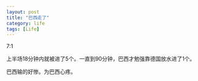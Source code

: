 ```yaml
---
layout: post
title: "巴西走了"
category: life
tags: [Life]
---
```


7:1

上半场18分钟内就被进了5个。一直到90分钟，巴西才勉强靠德国放水进了1个。

巴西输的好惨。为巴西心疼。

